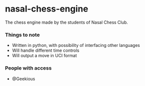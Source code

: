# nasal-chess-engine
The chess engine made by the students of Nasal Chess Club.


### Things to note

* Written in python, with possibility of interfacing other languages
* Will handle different time controls
* Will output a move in UCI format

### People with access

- @Geekious